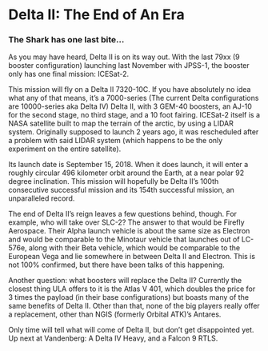 # Delta II: The End of An Era
### The Shark has one last bite...

   As you may have heard, Delta II is on its way out. With the last 79xx (9 booster configuration) launching last November with JPSS-1, the booster only has one final mission: ICESat-2.

   This mission will fly on a Delta II 7320-10C. If you have absolutely no idea what any of that means, it’s a 7000-series (The current Delta configurations are 10000-series aka Delta IV) Delta II, with 3 GEM-40 boosters, an AJ-10 for the second stage, no third stage, and a 10 foot fairing. ICESat-2 itself is a NASA satellite built to map the terrain of the arctic, by using a LIDAR system. Originally supposed to launch 2 years ago, it was rescheduled after a problem with said LIDAR system (which happens to be the only experiment on the entire satellite). 

   Its launch date is September 15, 2018. When it does launch, it will enter a roughly circular 496 kilometer orbit around the Earth, at a near polar 92 degree inclination. This mission will hopefully be Delta II’s 100th consecutive successful mission and its 154th successful mission, an unparalleled record.

   The end of Delta II’s reign leaves a few questions behind, though. For example, who will take over SLC-2? The answer to that would be Firefly Aerospace. Their Alpha launch vehicle is about the same size as Electron and would be comparable to the Minotaur vehicle that launches out of LC-576e, along with their Beta vehicle, which would be comparable to the European Vega and lie somewhere in between Delta II and Electron. This is not 100% confirmed, but there have been talks of this happening.

   Another question: what boosters will replace the Delta II? Currently the closest thing ULA offers to it is the Atlas V 401, which doubles the price for 3 times the payload (in their base configurations) but boasts many of the same benefits of Delta II. Other than that, none of the big players really offer a replacement, other than NGIS (formerly Orbital ATK)’s Antares.

   Only time will tell what will come of Delta II, but don’t get disappointed yet. Up next at Vandenberg: A Delta IV Heavy, and a Falcon 9 RTLS.
